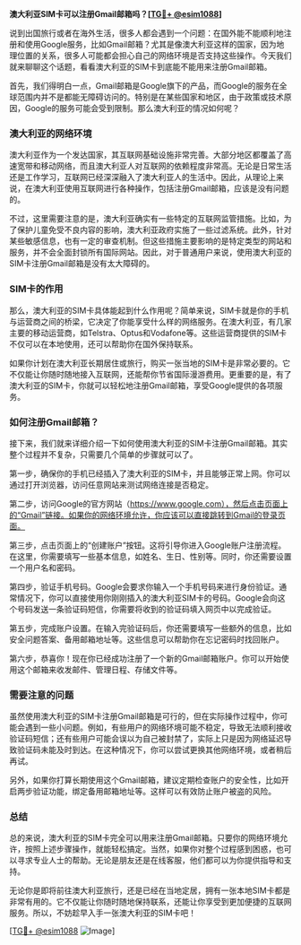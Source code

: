 **澳大利亚SIM卡可以注册Gmail邮箱吗？[[TG💪+ @esim1088](https://t.me/s/esim1088)]**

说到出国旅行或者在海外生活，很多人都会遇到一个问题：在国外能不能顺利地注册和使用Google服务，比如Gmail邮箱？尤其是像澳大利亚这样的国家，因为地理位置的关系，很多人可能都会担心自己的网络环境是否支持这些操作。今天我们就来聊聊这个话题，看看澳大利亚的SIM卡到底能不能用来注册Gmail邮箱。

首先，我们得明白一点，Gmail邮箱是Google旗下的产品，而Google的服务在全球范围内并不是都能无障碍访问的。特别是在某些国家和地区，由于政策或技术原因，Google的服务可能会受到限制。那么澳大利亚的情况如何呢？

### 澳大利亚的网络环境

澳大利亚作为一个发达国家，其互联网基础设施非常完善。大部分地区都覆盖了高速宽带和移动网络，而且澳大利亚人对互联网的依赖程度非常高。无论是日常生活还是工作学习，互联网已经深深融入了澳大利亚人的生活中。因此，从理论上来说，在澳大利亚使用互联网进行各种操作，包括注册Gmail邮箱，应该是没有问题的。

不过，这里需要注意的是，澳大利亚确实有一些特定的互联网监管措施。比如，为了保护儿童免受不良内容的影响，澳大利亚政府实施了一些过滤系统。此外，针对某些敏感信息，也有一定的审查机制。但这些措施主要影响的是特定类型的网站和服务，并不会全面封锁所有国际网站。因此，对于普通用户来说，使用澳大利亚的SIM卡注册Gmail邮箱是没有太大障碍的。

### SIM卡的作用

那么，澳大利亚的SIM卡具体能起到什么作用呢？简单来说，SIM卡就是你的手机与运营商之间的桥梁，它决定了你能享受什么样的网络服务。在澳大利亚，有几家主要的移动运营商，如Telstra、Optus和Vodafone等。这些运营商提供的SIM卡不仅可以在本地使用，还可以帮助你在国外保持联系。

如果你计划在澳大利亚长期居住或旅行，购买一张当地的SIM卡是非常必要的。它不仅能让你随时随地接入互联网，还能帮你节省国际漫游费用。更重要的是，有了澳大利亚的SIM卡，你就可以轻松地注册Gmail邮箱，享受Google提供的各项服务。

### 如何注册Gmail邮箱？

接下来，我们就来详细介绍一下如何使用澳大利亚的SIM卡注册Gmail邮箱。其实整个过程并不复杂，只需要几个简单的步骤就可以了。

第一步，确保你的手机已经插入了澳大利亚的SIM卡，并且能够正常上网。你可以通过打开浏览器，访问任意网站来测试网络连接是否稳定。

第二步，访问Google的官方网站（https://www.google.com），然后点击页面上的“Gmail”链接。如果你的网络环境允许，你应该可以直接跳转到Gmail的登录页面。

第三步，点击页面上的“创建账户”按钮。这将引导你进入Google账户注册流程。在这里，你需要填写一些基本信息，如姓名、生日、性别等。同时，你还需要设置一个用户名和密码。

第四步，验证手机号码。Google会要求你输入一个手机号码来进行身份验证。通常情况下，你可以直接使用你刚刚插入的澳大利亚SIM卡的号码。Google会向这个号码发送一条验证码短信，你需要将收到的验证码填入网页中以完成验证。

第五步，完成账户设置。在输入完验证码后，你还需要填写一些额外的信息，比如安全问题答案、备用邮箱地址等。这些信息可以帮助你在忘记密码时找回账户。

第六步，恭喜你！现在你已经成功注册了一个新的Gmail邮箱账户。你可以开始使用这个邮箱来收发邮件、管理日程、存储文件等。

### 需要注意的问题

虽然使用澳大利亚的SIM卡注册Gmail邮箱是可行的，但在实际操作过程中，你可能会遇到一些小问题。例如，有些用户的网络环境可能不稳定，导致无法顺利接收验证码短信；还有些用户可能会误以为自己被封禁了，实际上只是因为网络延迟导致验证码未能及时到达。在这种情况下，你可以尝试更换其他网络环境，或者稍后再试。

另外，如果你打算长期使用这个Gmail邮箱，建议定期检查账户的安全性，比如开启两步验证功能，绑定备用邮箱地址等。这样可以有效防止账户被盗的风险。

### 总结

总的来说，澳大利亚的SIM卡完全可以用来注册Gmail邮箱。只要你的网络环境允许，按照上述步骤操作，就能轻松搞定。当然，如果你对整个过程感到困惑，也可以寻求专业人士的帮助。无论是朋友还是在线客服，他们都可以为你提供指导和支持。

无论你是即将前往澳大利亚旅行，还是已经在当地定居，拥有一张本地SIM卡都是非常有用的。它不仅能让你随时随地保持联系，还能让你享受到更加便捷的互联网服务。所以，不妨趁早入手一张澳大利亚的SIM卡吧！

[[TG💪+ @esim1088](https://t.me/s/esim1088) ![Image](https://i.postimg.cc/4NQfJmqS/Snipaste-2025-05-13-00-14-12.png)]